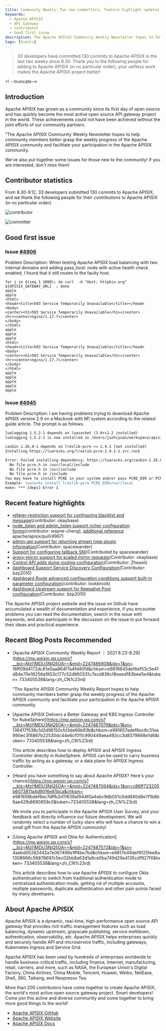 ```yaml
---
title: Community Weekly｜Two new committers, feature highlight updates in progress
keywords:
  - Apache APISIX
  - API Gateway
  - contributor
  - Good first issue
description: The Apache APISIX Community Weekly Newsletter hopes to help community members better understand the weekly progress of the Apache APISIX community and facilitate your participation in the Apache APISIX community.
tags: [Events]
---
```


> 33 developers have committed 130 commits to Apache APISIX in the last two weeks since 8.30. Thank you to the following people for adding to Apache APISIX (in no particular order), your selfless work makes the Apache APISIX project better!

<! --truncate-->

## Introduction

Apache APISIX has grown as a community since its first day of open source and has quickly become the most active open source API gateway project in the world. These achievements could not have been achieved without the joint efforts of our community partners.

"The Apache APISIX Community Weekly Newsletter hopes to help community members better grasp the weekly progress of the Apache APISIX community and facilitate your participation in the Apache APISIX community.

We've also put together some issues for those new to the community! If you are interested, don't miss them!

## Contributor statistics

From 8.30-9.12, 33 developers submitted 130 commits to Apache APISIX, and we thank the following people for their contributions to Apache APISIX (in no particular order).

![contributor](https://static.apiseven.com/202108/1631754498946-7d655f8e-3881-4594-b029-a67189a63ffa.jpg)

![committer](https://static.apiseven.com/202108/1631676136968-13216876-e9f6-4852-95b4-6f73db5cb405.30-9)

## Good first issue

### Issue [#4906](https://github.com/apache/apisix/issues/4906)

Problem Description: When testing Apache APISIX load balancing with two internal domains and adding pass_host: node with active health check enabled, I found that it still routes to the faulty host.

```Shell
for i in $(seq 1 1000); do curl  -H "Host: httpbin.org" ${APISIX_GATEWAY_URL}  ; done
apple
apple
<html>
<head><title>503 Service Temporarily Unavailable</title></head>
<body>
<center><h1>503 Service Temporarily Unavailable</h1></center>
<hr><center>nginx/1.17.7</center>
</body>
</html>
apple
apple
apple
<html>
<head><title>503 Service Temporarily Unavailable</title></head>
<body>
<center><h1>503 Service Temporarily Unavailable</h1></center>
<hr><center>nginx/1.17.7</center>
</body>
</html>
apple
apple
apple
apple
apple
```

### Issue [#4945](https://github.com/apache/apisix/issues/4945)

Problem Description: I am having problems trying to download Apache APISIX version 2.9 on a Macbook with M1 system according to the related guide article. The prompt is as follows.

```Apache
lualogging 1.5.2-1 depends on luasocket (3.0rc1-2 installed)
lualogging 1.5.2-1 is now installed in /Users/juzhiyuan/workspace/apisix-2.9/apache-apisix-2.9-src/deps (license: MIT/X11)

casbin 1.26.0-1 depends on lrexlib-pcre >= 2.9.1 (not installed)
Installing https://luarocks.org/lrexlib-pcre-2.9.1-1.src.rock

Error: Failed installing dependency: https://luarocks.org/casbin-1.26.0-1.rockspec - Failed installing dependency: https://luarocks.org/lrexlib-pcre-2.9.1-1.src.rock - Could not find header file for PCRE
  No file pcre.h in /usr/local/include
  No file pcre.h in /usr/include
  No file pcre.h in /include
You may have to install PCRE in your system and/or pass PCRE_DIR or PCRE_INCDIR to the luarocks command.
Example: luarocks install lrexlib-pcre PCRE_DIR=/usr/local
make: *** [deps] Error 1
```

## Recent feature highlights

- [referer-restriction support for configuring blacklist and message](https://github.com/apache/apisix/pull/4916)(contributor: okaybase)
- [node_listen and admin_listen support richer configuration forms](https://github.com/apache/apisix/pull/4856)(contributor: wayne-cheng), [additional reference](https://github.com/) apache/apisix/pull/4967)
- [admin-api support for returning stream type plugin information](https://github.com/apache/apisix/pull/4947)(Contributor: spacewander)
- [Support for configuring fallback SNI](https://github.com/apache/apisix/pull/5000)(Contributed by spacewander)
- [proxy-mirror support for scaled mirror requests](https://github.com/apache/apisix/pull/4965)(Contributor: okaybase)
- [Control API adds dump routing configuration](https://github.com/apache/apisix/pull/5011)(Contributor: Zheaoli)
- [dashboard Support Service Discovery Configuration](https://github.com/apache/apisix-dashboard/pull/2081)(Contributor: bzp2010)
- [dashboard Route advanced configuration conditions support built-in parameter configuration](https://github.com/apache/apisix-dashboard/pull/1984)(contributor: lookbrook)
- [dashboard Upstream support for Keepalive Pool configuration](https://github.com/apache/apisix-dashboard/pull/2117)(Contributor: bzp2010)

The Apache APISIX project website and the issue on Github have accumulated a wealth of documentation and experience, if you encounter problems you can read the documentation, search in the issue with keywords, and also participate in the discussion on the issue to put forward their ideas and practical experience.

## Recent Blog Posts Recommended

- [Apache APISIX Community Weekly Report ｜ 2021 8.23-8.29](https://mp.weixin.qq.com/s?__biz=MzI1MDU3NjQ5OA==&mid=2247486808&idx=1&sn= 16ff09d4172dc61e0aa864f7a4fd40fd&chksm=e9816645def6ef53c5e41d84e70e16256a1953c177c52d960331c7ecd836cf8eeedf83bee5e4&token= 733405538&lang=zh_CN%23rd)

  "The Apache APISIX Community Weekly Report hopes to help community members better grasp the weekly progress of the Apache APISIX community and facilitate your participation in the Apache APISIX community.

- [Apache APISIX Delivers a Better Gateway and K8S Ingress Controller for KubeSphere](https://mp.weixin.qq.com/s?__biz=MzI1MDU3NjQ5OA==&mid=2247487079&idx=1&sn= 136417f538c1d2d96150cfd3de66b93b&chksm=e981657adef6ec6c31ea990ec3f8887b22530dc44e6cf011c990449aea492cc3d8379668e1d6&token= 733405538&lang=zh_CN%23rd)

  This article describes how to deploy APISIX and APISIX Ingress Controller directly in KubeSphere. APISIX can be used to carry business traffic by acting as a gateway, or a data plane for APISIX Ingress Controller.

- [Heard you have something to say about Apache APISIX? Here's your chance](https://mp.weixin.qq.com/s?__biz=MzI1MDU3NjQ5OA==&mid=2247487094&idx=1&sn=c86ff723205b6073811a4d9016e81bca&chksm= e981656bdef6ec7dffb2d11639af944f0a4ebc9db051c0dd940d8e7f1b8b6ae42fb8690859c0&token=733405538&lang=zh_CN%23rd)

  We invite you to participate in the Apache APISIX User Survey, and your feedback will directly influence our future development. We will randomly select a number of lucky stars who will have a chance to win a small gift from the Apache APISIX community!

- [Using Apache APISIX and Okta for Authentication](https://mp.weixin.qq.com/s?__biz=MzI1MDU3NjQ5OA==&mid=2247487572&idx=1&sn= 4aebd05282442a7e067496e1ff4be7bd&chksm=e9817b49def6f25fee8a1308666c56878697c5ec02bb8a63d1a6ce0ba749d29a4135cdf927f0&token= 733405538&lang=zh_CN%23rd)

  This article describes how to use Apache APISIX to configure Okta authentication to switch from traditional authentication mode to centralized authentication mode, getting rid of multiple accounts, multiple passwords, duplicate authentication and other pain points faced by many developers.

## About Apache APISIX

Apache APISIX is a dynamic, real-time, high-performance open source API gateway that provides rich traffic management features such as load balancing, dynamic upstream, grayscale publishing, service meltdown, authentication, observability, etc. Apache APISIX helps enterprises quickly and securely handle API and microservice traffic, including gateways, Kubernetes Ingress and Service Grid.

Apache APISIX has been used by hundreds of enterprises worldwide to handle business-critical traffic, including finance, Internet, manufacturing, retail, carriers, and more, such as NASA, the European Union's Digital Factory, China Airlines, China Mobile, Tencent, Huawei, Weibo, NetEase, Shell, 360, Taikang, and Nespresso Tea.

More than 200 contributors have come together to create Apache APISIX, the world's most active open source gateway project. Smart developers! Come join this active and diverse community and come together to bring more good things to the world!

- [Apache APISIX GitHub](https://github.com/apache/apisix)
- [Apache APISIX Website](https://apisix.apache.org/)
- [Apache APISIX Docs](https://apisix.apache.org/zh/docs/apisix/getting-started)
